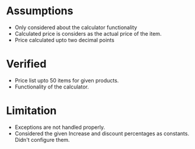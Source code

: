 Assumptions
===========

* Only considered about the calculator functionality
* Calculated price is considers as the actual price of the item.
* Price calculated upto two decimal points

Verified
========
* Price list upto 50 items for given products.
* Functionality of the calculator.


Limitation
=========
* Exceptions are not handled properly.
* Considered the given Increase and discount percentages as constants. Didn't configure them.
